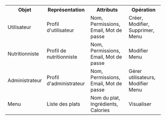<table>
  <tr>
    <th>Objet</th>
    <th>Représentation</th>
    <th>Attributs</th>
    <th>Opération</th>
  </tr>
  
  <tr>
    <td>Utilisateur</td>
    <td>Profil d'utilisateur</td>
    <td>Nom, Permissions, Email, Mot de passe</td>
    <td>Créer, Modifier, Supprimer, Menu</td>
  </tr>
  
  <tr>
    <td>Nutritionniste</td>
    <td>Profil de nutritionniste</td>
    <td>Nom, Permissions, Email, Mot de passe</td>
    <td>Modifier Menu</td>
  </tr>
  
  <tr>
    <td>Administrateur</td>
    <td>Profil d'administrateur</td>
    <td>Nom, Permissions, Email, Mot de passe</td>
    <td>Gérer utilisateurs, Modifier Menu</td>
  </tr>
  
  <tr>
    <td>Menu</td>
    <td>Liste des plats</td>
    <td>Nom du plat, Ingrédients, Calories</td>
    <td>Visualiser</td>
  </tr>
</table>

